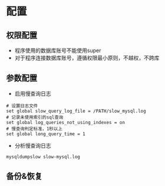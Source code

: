 # 配置

## 权限配置

* 程序使用的数据库账号不能使用super
* 对于程序连接数据库账号，遵循权限最小原则，不越权，不跨库

## 参数配置

* 启用慢查询日志
```
# 设置日志文件
set global slow_query_log_file = /PATH/slow_mysql.log  
# 记录未使用索引的sql查询
set global log_queries_not_using_indexes = on  
# 慢查询判定标准，1秒以上
set global long_query_time = 1   
```
* 分析慢查询日志
```
mysqldumpslow slow-mysql.log
```


## 备份&恢复